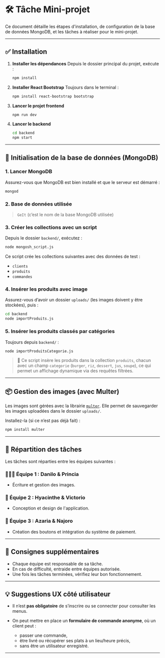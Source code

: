 # 🛠️ Tâche Mini-projet

Ce document détaille les étapes d'installation, de configuration de la base de données MongoDB, et les tâches à réaliser pour le mini-projet.

---

## ✅ Installation

1. **Installer les dépendances**
   Depuis le dossier principal du projet, exécute :

   ```bash
   npm install
   ```

2. **Installer React Bootstrap**
   Toujours dans le terminal :

   ```bash
   npm install react-bootstrap bootstrap
   ```

3. **Lancer le projet frontend**

   ```bash
   npm run dev
   ```
4. **Lancer le backend**

   ```bash
   cd backend
   npm start
   ```

---

## 🧩 Initialisation de la base de données (MongoDB)

### 1. Lancer MongoDB

Assurez-vous que MongoDB est bien installé et que le serveur est démarré :

```bash
mongod
```

### 2. Base de données utilisée

> `GeIt` (c’est le nom de la base MongoDB utilisée)

### 3. Créer les collections avec un script

Depuis le dossier `backend/`, exécutez :

```bash
node mongosh_script.js
```

Ce script crée les collections suivantes avec des données de test :

* `clients`
* `produits`
* `commandes`

### 4. Insérer les produits avec image

Assurez-vous d’avoir un dossier `uploads/` (les images doivent y être stockées), puis :

```bash
cd backend
node importProduits.js
```

### 5. Insérer les produits classés par catégories

Toujours depuis `backend/` :

```bash
node importProduitsCategorie.js
```

> 📌 Ce script insère les produits dans la collection `produits`, chacun avec un champ `categorie` (`burger`, `riz`, `dessert`, `jus`, `soupe`), ce qui permet un affichage dynamique via des requêtes filtrées.

---

## 📦 Gestion des images (avec Multer)

Les images sont gérées avec la librairie [`multer`](https://www.npmjs.com/package/multer).
Elle permet de sauvegarder les images uploadées dans le dossier `uploads/`.

Installez-la (si ce n’est pas déjà fait) :

```bash
npm install multer
```

---

## 🚧 Répartition des tâches

Les tâches sont réparties entre les équipes suivantes :

### 🧑‍🤝‍🧑 Équipe 1 : Danilo & Princia

* Écriture et gestion des images.

### 🎨 Équipe 2 : Hyacinthe & Victorio

* Conception et design de l'application.

### 🧮 Équipe 3 : Azaria & Najoro

* Création des boutons et intégration du système de paiement.

---

## 📌 Consignes supplémentaires

* Chaque équipe est responsable de sa tâche.
* En cas de difficulté, entraide entre équipes autorisée.
* Une fois les tâches terminées, vérifiez leur bon fonctionnement.

---

## 💡 Suggestions UX côté utilisateur

* Il n’est **pas obligatoire** de s’inscrire ou se connecter pour consulter les menus.
* On peut mettre en place un **formulaire de commande anonyme**, où un client peut :

  * passer une commande,
  * être livré ou récupérer ses plats à un lieu/heure précis,
  * sans être un utilisateur enregistré.

---
